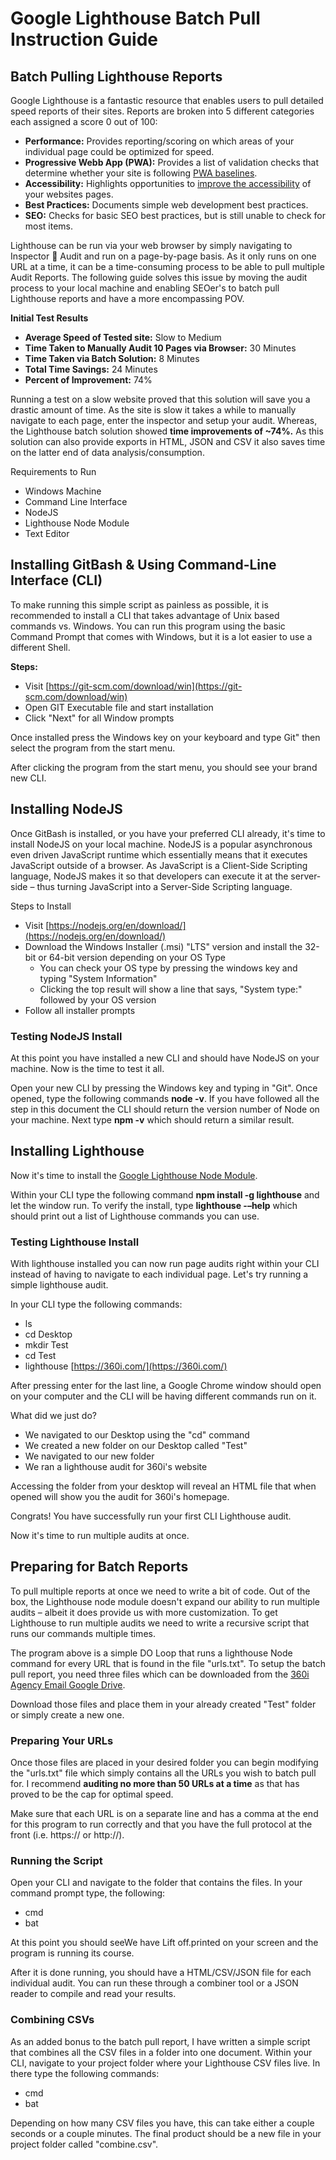 # Google Lighthouse Batch Pull Instruction Guide

## Batch Pulling Lighthouse Reports

Google Lighthouse is a fantastic resource that enables users to pull detailed speed reports of their sites. Reports are broken into 5 different categories each assigned a score 0 out of 100:

- **Performance:** Provides reporting/scoring on which areas of your individual page could be optimized for speed.
- **Progressive Webb App (PWA):** Provides a list of validation checks that determine whether your site is following [PWA baselines](https://developers.google.com/web/progressive-web-apps/checklist).
- **Accessibility:** Highlights opportunities to [improve the accessibility](https://developers.google.com/web/fundamentals/accessibility/) of your websites pages.
- **Best Practices:** Documents simple web development best practices.
- **SEO:** Checks for basic SEO best practices, but is still unable to check for most items.

Lighthouse can be run via your web browser by simply navigating to Inspector  Audit and run on a page-by-page basis. As it only runs on one URL at a time, it can be a time-consuming process to be able to pull multiple Audit Reports. The following guide solves this issue by moving the audit process to your local machine and enabling SEOer&#39;s to batch pull Lighthouse reports and have a more encompassing POV.

**Initial Test Results**

- **Average Speed of Tested site:** Slow to Medium
- **Time Taken to Manually Audit 10 Pages via Browser:** 30 Minutes
- **Time Taken via Batch Solution:** 8 Minutes
- **Total Time Savings:** 24 Minutes
- **Percent of Improvement:** 74%

Running a test on a slow website proved that this solution will save you a drastic amount of time. As the site is slow it takes a while to manually navigate to each page, enter the inspector and setup your audit. Whereas, the Lighthouse batch solution showed **time improvements of ~74%.** As this solution can also provide exports in HTML, JSON and CSV it also saves time on the latter end of data analysis/consumption.

Requirements to Run

- Windows Machine
- Command Line Interface
- NodeJS
- Lighthouse Node Module
- Text Editor

## Installing GitBash &amp; Using Command-Line Interface (CLI)

To make running this simple script as painless as possible, it is recommended to install a CLI that takes advantage of Unix based commands vs. Windows. You can run this program using the basic Command Prompt that comes with Windows, but it is a lot easier to use a different Shell.

**Steps:**

- Visit [https://git-scm.com/download/win](https://git-scm.com/download/win)
- Open GIT Executable file and start installation
- Click &quot;Next&quot; for all Window prompts

Once installed press the Windows key on your keyboard and type Git&quot; then select the program from the start menu.

After clicking the program from the start menu, you should see your brand new CLI.

## Installing NodeJS

Once GitBash is installed, or you have your preferred CLI already, it&#39;s time to install NodeJS on your local machine.  NodeJS is a popular asynchronous even driven JavaScript runtime which essentially means that it executes JavaScript outside of a browser. As JavaScript is a Client-Side Scripting language, NodeJS makes it so that developers can execute it at the server-side – thus turning JavaScript into a Server-Side Scripting language.

Steps to Install

- Visit [https://nodejs.org/en/download/](https://nodejs.org/en/download/)
- Download the Windows Installer (.msi) &quot;LTS&quot; version and install the 32-bit or 64-bit version depending on your OS Type
  - You can check your OS type by pressing the windows key and typing &quot;System Information&quot;
  - Clicking the top result will show a line that says, &quot;System type:&quot; followed by your OS version
- Follow all installer prompts

### Testing NodeJS Install

At this point you have installed a new CLI and should have NodeJS on your machine. Now is the time to test it all.

Open your new CLI by pressing the Windows key and typing in &quot;Git&quot;. Once opened, type the following commands **node -v**. If you have followed all the step in this document the CLI should return the version number of Node on your machine. Next type **npm -v** which should return a similar result.

## Installing Lighthouse

Now it&#39;s time to install the [Google Lighthouse Node Module](https://www.npmjs.com/package/lighthouse).

Within your CLI type the following command **npm install -g lighthouse** and let the window run. To verify the install, type **lighthouse -–help** which should print out a list of Lighthouse commands you can use.

### Testing Lighthouse Install

With lighthouse installed you can now run page audits right within your CLI instead of having to navigate to each individual page. Let&#39;s try running a simple lighthouse audit.

In your CLI type the following commands:

- ls
- cd Desktop
- mkdir Test
- cd Test
- lighthouse [https://360i.com/](https://360i.com/)

After pressing enter for the last line, a Google Chrome window should open on your computer and the CLI will be having different commands run on it.

What did we just do?

- We navigated to our Desktop using the &quot;cd&quot; command
- We created a new folder on our Desktop called &quot;Test&quot;
- We navigated to our new folder
- We ran a lighthouse audit for 360i&#39;s website

Accessing the folder from your desktop will reveal an HTML file that when opened will show you the audit for 360i&#39;s homepage.

Congrats! You have successfully run your first CLI Lighthouse audit.

Now it&#39;s time to run multiple audits at once.

## Preparing for Batch Reports

To pull multiple reports at once we need to write a bit of code. Out of the box, the Lighthouse node module doesn&#39;t expand our ability to run multiple audits – albeit it does provide us with more customization. To get Lighthouse to run multiple audits we need to write a recursive script that runs our commands multiple times.

The program above is a simple DO Loop that runs a lighthouse Node command for every URL that is found in the file &quot;urls.txt&quot;. To setup the batch pull report, you need three files which can be downloaded from the [360i Agency Email Google Drive](https://drive.google.com/open?id=1xJgeusRzEqf8A05TzCIFZkghgXxrfsJn).

Download those files and place them in your already created &quot;Test&quot; folder or simply create a new one.



### Preparing Your URLs

Once those files are placed in your desired folder you can begin modifying the &quot;urls.txt&quot; file which simply contains all the URLs you wish to batch pull for. I recommend **auditing no more than 50 URLs at a time** as that has proved to be the cap for optimal speed.

Make sure that each URL is on a separate line and has a comma at the end for this program to run correctly and that you have the full protocol at the front (i.e. https:// or http://).

### Running the Script

Open your CLI and navigate to the folder that contains the files. In your command prompt type, the following:

- cmd
- bat

At this point you should seeWe have Lift off.printed on your screen and the program is running its course.

After it is done running, you should have a HTML/CSV/JSON file for each individual audit. You can run these through a combiner tool or a JSON reader to compile and read your results.

### Combining CSVs

As an added bonus to the batch pull report, I have written a simple script that combines all the CSV files in a folder into one document. Within your CLI, navigate to your project folder where your Lighthouse CSV files live. In there type the following commands:

- cmd
- bat

Depending on how many CSV files you have, this can take either a couple seconds or a couple minutes. The final product should be a new file in your project folder called &quot;combine.csv&quot;.
